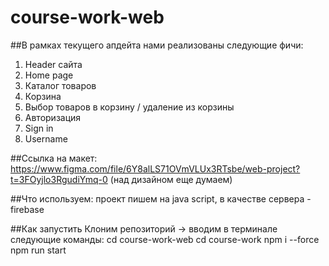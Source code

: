 # course-work-web

##В рамках текущего апдейта нами реализованы следующие фичи:
1. Header сайта
2. Home page
3. Каталог товаров
4. Корзина
5. Выбор товаров в корзину / удаление из корзины
6. Авторизация
7. Sign in 
8. Username

##Ссылка на макет: 
https://www.figma.com/file/6Y8alLS71OVmVLUx3RTsbe/web-project?t=3FOyjlo3RgudiYmq-0 (над дизайном еще думаем)

##Что используем: 
проект пишем на java script, в качестве сервера - firebase

##Как запустить
Клоним репозиторий -> вводим в терминале следующие команды:
cd course-work-web
cd course-work
npm i --force
npm run start
